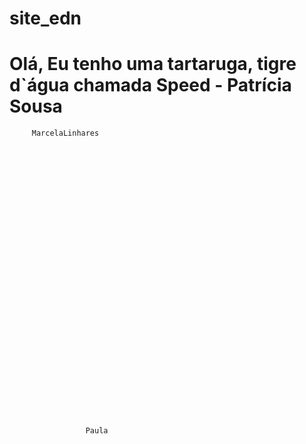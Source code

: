 # site_edn


Olá, Eu tenho uma tartaruga, tigre d`água chamada Speed  -  Patrícia Sousa
=======






   







         MarcelaLinhares

































                     Paula 
